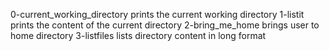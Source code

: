 0-current_working_directory prints the current working directory
1-listit prints the content of the current directory
2-bring_me_home brings user to home directory
3-listfiles lists directory content in long format
